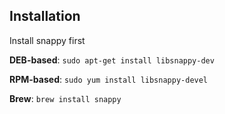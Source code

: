 ## Installation

Install snappy first

**DEB-based**: `sudo apt-get install libsnappy-dev`

**RPM-based**: `sudo yum install libsnappy-devel`

**Brew**:  `brew install snappy`
